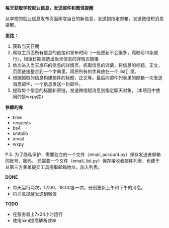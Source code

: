 **每天获取学校就业信息，发送邮件和微信提醒**

从学校的就业信息发布页面爬取当日的新信息，发送到指定邮箱，发送微信短消息提醒。

**思路：**
1. 获取当天日期
2. 爬取主页面所有信息的链接和发布时间（一般更新不会很多，爬取前10条就行），根据日期筛选出当天信息的详情页链接
3. 依次进入当天发布的信息的详情页，抓取信息的详情，将信息的标题，正文，页面链接整合到一个字典里。再把所有的字典放在一个 list[] 里。
4. 根据抓取的信息构建邮件的标题，正文等。最后向邮件列表里的邮箱一次发送消息邮件，一个信息发送一封邮件。
5. 提取每个信息的标题和原链，发送微信短消息到指定聊天对象。（本项目中使用的是wxpy库）

**依赖的库**
* time
* requests
* bs4
* smtplib
* email
* wxpy

P.S. 为了隐私保护，需要独立的一个文件（email_account.py）保存发送者邮箱的账号、密码，
还需要一个文件（email_list.py）保存接收者邮件列表，也便于从第三方表单提交工具提取邮箱地址，加入列表。

**DONE**
* 每天运行两次，12:00，18:00各一次，分别更新上午和下午的消息。
* 将消息提醒发送到微信

**TODO**
* 在服务器上7x24小时运行
* 使用lxml提高解析效率

